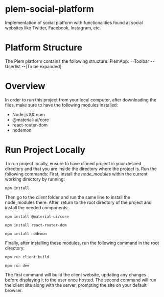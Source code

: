 # plem-social-platform
Implementation of social platform with functionalities found at social websites like Twitter, Facebook, Instagram, etc.

# Platform Structure
The Plem platform contains the following structure:
  PlemApp:
  --Toolbar
  --Userlist
  --[To be expanded]

# Overview
In order to run this project from your local computer, after downloading the files, make sure to have the following modules installed:
  - Node.js && npm
  - @material-ui/core
  - react-router-dom
  - nodemon

# Run Project Locally
To run project locally, ensure to have cloned project in your desired directory and that you are inside the directory where the project
is. Run the following commands:
First, install the *node_modules* within the current working directory by running:
```
npm install
```
Then go to the *client* folder and run the same line to install the node_modules there.
After, return to the root directory of the project and install the needed components:
```
npm install @material-ui/core
```
```
npm install react-router-dom
```
```
npm install nodemon
```
Finally, after installing these modules, run the following command in the root directory:
```
npm run client:build
```
```
npm run dev
```
The first command will build the client website, updating any changes before displaying it to the user once hosted.
The second command will run the client site along with the server, prompting the site on your default browser.
